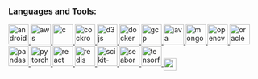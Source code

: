 <h3 align="left">Languages and Tools:</h3>
<p align="left">

  <a href="https://developer.android.com" target="_blank" rel="noreferrer">
    <img src="https://media.giphy.com/media/3oEjI6SIIHBdRxXI40/giphy.gif" alt="android" width="40" height="40" />
  </a>

  <a href="https://aws.amazon.com" target="_blank" rel="noreferrer">
    <img src="https://media.giphy.com/media/xT0GqssRweIhlz209i/giphy.gif" alt="aws" width="40" height="40" />
  </a>

  <a href="https://www.cprogramming.com/" target="_blank" rel="noreferrer">
    <img src="https://media.giphy.com/media/1d5JHK9bnRQ0vkoJH8/giphy.gif" alt="c" width="40" height="40" />
  </a>

  <a href="https://www.cockroachlabs.com/product/cockroachdb/" target="_blank" rel="noreferrer">
    <img src="https://media.giphy.com/media/26mO2A9kd7T2gH1yFu/giphy.gif" alt="cockroachdb" width="40" height="40" />
  </a>

  <a href="https://d3js.org/" target="_blank" rel="noreferrer">
    <img src="https://media.giphy.com/media/26uTz2oEYzX4ihqOQ/giphy.gif" alt="d3js" width="40" height="40" />
  </a>

  <a href="https://www.docker.com/" target="_blank" rel="noreferrer">
    <img src="https://media.giphy.com/media/26xBwdIuRJiAi3fU0/giphy.gif" alt="docker" width="40" height="40" />
  </a>

  <a href="https://cloud.google.com" target="_blank" rel="noreferrer">
    <img src="https://media.giphy.com/media/l3vR0b4E8F44VrOdW/giphy.gif" alt="gcp" width="40" height="40" />
  </a>

  <a href="https://www.java.com" target="_blank" rel="noreferrer">
    <img src="https://media.giphy.com/media/3ohzdIuqJoo8QdKlnW/giphy.gif" alt="java" width="40" height="40" />
  </a>

  <a href="https://www.mongodb.com/" target="_blank" rel="noreferrer">
    <img src="https://media.giphy.com/media/xT0BKmtQGLbumr5RCM/giphy.gif" alt="mongodb" width="40" height="40" />
  </a>

  <a href="https://opencv.org/" target="_blank" rel="noreferrer">
    <img src="https://media.giphy.com/media/3ohs7P1uF8uUSdFl7G/giphy.gif" alt="opencv" width="40" height="40" />
  </a>

  <a href="https://www.oracle.com/" target="_blank" rel="noreferrer">
    <img src="https://media.giphy.com/media/26ufdipQqU2lhNA4g/giphy.gif" alt="oracle" width="40" height="40" />
  </a>

  <a href="https://pandas.pydata.org/" target="_blank" rel="noreferrer">
    <img src="https://media.giphy.com/media/l41lFw057lAJQMwg0/giphy.gif" alt="pandas" width="40" height="40" />
  </a>

  <a href="https://pytorch.org/" target="_blank" rel="noreferrer">
    <img src="https://media.giphy.com/media/3o6ZtpxSZbQRRnwCKQ/giphy.gif" alt="pytorch" width="40" height="40" />
  </a>

  <a href="https://reactjs.org/" target="_blank" rel="noreferrer">
    <img src="https://media.giphy.com/media/xT0GqN62k7PmPjxZ4w/giphy.gif" alt="react" width="40" height="40" />
  </a>

  <a href="https://redis.io" target="_blank" rel="noreferrer">
    <img src="https://media.giphy.com/media/xT0GqeSlGSRQut4b8w/giphy.gif" alt="redis" width="40" height="40" />
  </a>

  <a href="https://scikit-learn.org/" target="_blank" rel="noreferrer">
    <img src="https://media.giphy.com/media/3ohzdYJK1wAdPWVk88/giphy.gif" alt="scikit-learn" width="40" height="40" />
  </a>

  <a href="https://seaborn.pydata.org/" target="_blank" rel="noreferrer">
    <img src="https://media.giphy.com/media/xT0xezQGU5xCDJuCPe/giphy.gif" alt="seaborn" width="40" height="40" />
  </a>

  <a href="https://www.tensorflow.org" target="_blank" rel="noreferrer">
    <img src="https://media.giphy.com/media/xUPGcfNEmz0FkAu8dy/giphy.gif" alt="tensorflow" width="40" height="40" />
  </a>

  <img src="https://media.giphy.com/media/3ohs4BSacFKI7A717y/giphy.gif" alt="sparkle" width="25" height="25" style="vertical-align:middle;" />

</p>

